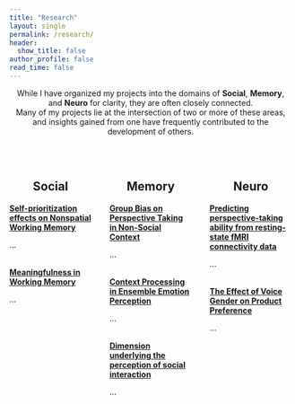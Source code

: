 ```yaml
---
title: "Research"
layout: single
permalink: /research/
header:
  show_title: false
author_profile: false
read_time: false
---
```


<p style="text-align:center;">
  While I have organized my projects into the domains of <strong>Social</strong>, <strong>Memory</strong>, and <strong>Neuro</strong> for clarity, they are often closely connected.<br>
  Many of my projects lie at the intersection of two or more of these areas, and insights gained from one have frequently contributed to the development of others.
</p>

<!-- 3-column layout container -->
<div style="display: flex; justify-content: center; align-items: flex-start; gap: 2rem; margin: 3rem auto; max-width: 1200px;">

  <!-- Social -->
  <div style="flex: 1; max-width: 300px;">
    <h2 style="text-align:center;">Social</h2>
    <div style="margin-bottom: 2rem;">
      <a href="/projects/social/self-prioritization">
        <strong>Self-prioritization effects on Nonspatial Working Memory</strong>
      </a>
      <p>...</p>
    </div>
    <div>
      <a href="/projects/social/meaningfulness-memory">
        <strong>Meaningfulness in Working Memory</strong>
      </a>
      <p>...</p>
    </div>
  </div>

  <!-- Memory -->
  <div style="flex: 1; max-width: 300px;">
    <h2 style="text-align:center;">Memory</h2>
    <div style="margin-bottom: 2rem;">
      <a href="/projects/memory/group-bias">
        <strong>Group Bias on Perspective Taking in Non-Social Context</strong>
      </a>
      <p>...</p>
    </div>
    <div style="margin-bottom: 2rem;">
      <a href="/projects/memory/context-emotion">
        <strong>Context Processing in Ensemble Emotion Perception</strong>
      </a>
      <p>...</p>
    </div>
    <div>
      <a href="/projects/memory/dimensions-social-interaction">
        <strong>Dimension underlying the perception of social interaction</strong>
      </a>
      <p>...</p>
    </div>
  </div>

  <!-- Neuro -->
  <div style="flex: 1; max-width: 300px;">
    <h2 style="text-align:center;">Neuro</h2>
    <div style="margin-bottom: 2rem;">
      <a href="/projects/neuro/perspective-fmri">
        <strong>Predicting perspective-taking ability from resting-state fMRI connectivity data</strong>
      </a>
      <p>...</p>
    </div>
    <div>
      <a href="/projects/neuro/voice-gender-product">
        <strong>The Effect of Voice Gender on Product Preference</strong>
      </a>
      <p>...</p>
    </div>
  </div>

</div>
